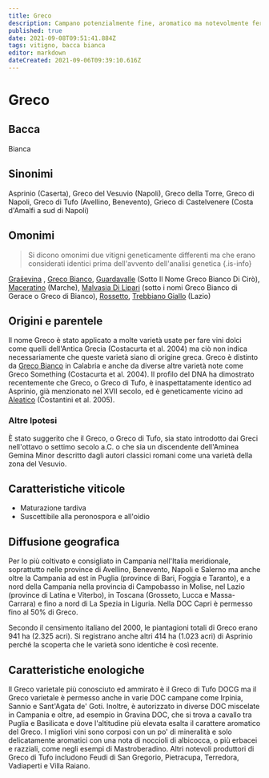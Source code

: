 ```yaml
---
title: Greco
description: Campano potenzialmente fine, aromatico ma notevolmente fermo.
published: true
date: 2021-09-08T09:51:41.884Z
tags: vitigno, bacca bianca
editor: markdown
dateCreated: 2021-09-06T09:39:10.616Z
---
```


# Greco

## Bacca
Bianca

## Sinonimi
Asprinio (Caserta), Greco del Vesuvio (Napoli), Greco della Torre, Greco di Napoli, Greco di Tufo (Avellino, Benevento), Grieco di Castelvenere (Costa d'Amalfi a sud di Napoli)

## Omonimi
> Si dicono omonimi due vitigni geneticamente differenti ma che erano considerati identici prima dell'avvento dell'analisi genetica
{.is-info}

[Graševina](/vitigni/bacca-bianca/grasevina) , [Greco Bianco](/vitigni/Italia/bacca-bianca/greco-bianco), [Guardavalle](/vitigni/bacca-bianca/guardavalle) (Sotto Il Nome Greco Bianco Di Cirò), [Maceratino](/vitigni/bacca-bianca/maceratino) (Marche), [Malvasia Di Lipari](/vitigni/Italia/bacca-bianca/malvasia-di-lipari) (sotto i nomi Greco Bianco di Gerace o Greco di Bianco), [Rossetto](/vitigni/bacca-bianca/rossetto), [Trebbiano Giallo](/vitigni/Italia/bacca-bianca/trebbiano-giallo) (Lazio)


## Origini e parentele
Il nome Greco è stato applicato a molte varietà usate per fare vini dolci come quelli dell'Antica Grecia (Costacurta et al. 2004) ma ciò non indica necessariamente che queste varietà siano di origine greca. Greco è distinto da [Greco Bianco](/vitigni/Italia/bacca-bianca/greco-bianco) in Calabria e anche da diverse altre varietà note come Greco Something (Costacurta et al. 2004). Il profilo del DNA ha dimostrato recentemente che Greco, o Greco di Tufo, è inaspettatamente identico ad Asprinio, già menzionato nel XVII secolo, ed è geneticamente vicino ad [Aleatico](/vitigni/bacca-nera/aleatico) (Costantini et al. 2005).

### Altre Ipotesi

È stato suggerito che il Greco, o Greco di Tufo, sia stato introdotto dai Greci nell'ottavo o settimo secolo a.C. o che sia un discendente dell'Aminea Gemina Minor descritto dagli autori classici romani come una varietà della zona del Vesuvio.

## Caratteristiche viticole

- Maturazione tardiva
- Suscettibile alla peronospora e all'oidio

## Diffusione geografica
Per lo più coltivato e consigliato in Campania nell'Italia meridionale, soprattutto nelle province di Avellino, Benevento, Napoli e Salerno ma anche oltre la Campania ad est in Puglia (province di Bari, Foggia e Taranto), e a nord della Campania nella provincia di Campobasso in Molise, nel Lazio (province di Latina e Viterbo), in Toscana (Grosseto, Lucca e Massa-Carrara) e fino a nord di La Spezia in Liguria. Nella DOC Capri è permesso fino al 50% di Greco.

Secondo il censimento italiano del 2000, le piantagioni totali di Greco erano 941 ha (2.325 acri). Si registrano anche altri 414 ha (1.023 acri) di Asprinio perché la scoperta che le varietà sono identiche è così recente.

## Caratteristiche enologiche

Il Greco varietale più conosciuto ed ammirato è il Greco di Tufo DOCG ma il Greco varietale è permesso anche in varie DOC campane come Irpinia, Sannio e Sant'Agata de' Goti. Inoltre, è autorizzato in diverse DOC miscelate in Campania e oltre, ad esempio in Gravina DOC, che si trova a cavallo tra Puglia e Basilicata e dove l'altitudine più elevata esalta il carattere aromatico del Greco. I migliori vini sono corposi con un po' di mineralità e solo delicatamente aromatici con una nota di noccioli di albicocca, o più erbacei e razziali, come negli esempi di Mastroberadino. Altri notevoli produttori di Greco di Tufo includono Feudi di San Gregorio, Pietracupa, Terredora, Vadiaperti e Villa Raiano.




